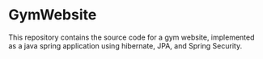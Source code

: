 # GymWebsite
 This repository contains the source code for a gym website, implemented as a java spring application using hibernate, JPA, and Spring Security.

